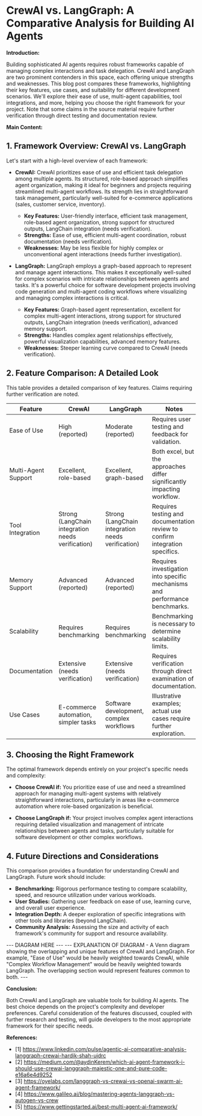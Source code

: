 # CrewAI vs. LangGraph: A Comparative Analysis for Building AI Agents

**Introduction:**

Building sophisticated AI agents requires robust frameworks capable of managing complex interactions and task delegation. CrewAI and LangGraph are two prominent contenders in this space, each offering unique strengths and weaknesses. This blog post compares these frameworks, highlighting their key features, use cases, and suitability for different development scenarios.  We'll explore their ease of use, multi-agent capabilities, tool integrations, and more, helping you choose the right framework for your project.  Note that some claims in the source material require further verification through direct testing and documentation review.


**Main Content:**

## 1. Framework Overview: CrewAI vs. LangGraph

Let's start with a high-level overview of each framework:

* **CrewAI:** CrewAI prioritizes ease of use and efficient task delegation among multiple agents. Its structured, role-based approach simplifies agent organization, making it ideal for beginners and projects requiring streamlined multi-agent workflows.  Its strength lies in straightforward task management, particularly well-suited for e-commerce applications (sales, customer service, inventory).

    * **Key Features:** User-friendly interface, efficient task management, role-based agent organization, strong support for structured outputs, LangChain integration (needs verification).
    * **Strengths:** Ease of use, efficient multi-agent coordination, robust documentation (needs verification).
    * **Weaknesses:**  May be less flexible for highly complex or unconventional agent interactions (needs further investigation).


* **LangGraph:** LangGraph employs a graph-based approach to represent and manage agent interactions. This makes it exceptionally well-suited for complex scenarios with intricate relationships between agents and tasks.  It's a powerful choice for software development projects involving code generation and multi-agent coding workflows where visualizing and managing complex interactions is critical.

    * **Key Features:** Graph-based agent representation, excellent for complex multi-agent interactions, strong support for structured outputs, LangChain integration (needs verification), advanced memory support.
    * **Strengths:** Handles complex agent relationships effectively, powerful visualization capabilities, advanced memory features.
    * **Weaknesses:** Steeper learning curve compared to CrewAI (needs verification).


## 2. Feature Comparison: A Detailed Look

This table provides a detailed comparison of key features.  Claims requiring further verification are noted.

| Feature          | CrewAI                               | LangGraph                             | Notes                                                                    |
|-----------------|---------------------------------------|--------------------------------------|-------------------------------------------------------------------------|
| Ease of Use      | High (reported)                       | Moderate (reported)                   | Requires user testing and feedback for validation.                         |
| Multi-Agent Support | Excellent, role-based                 | Excellent, graph-based                | Both excel, but the approaches differ significantly impacting workflow.      |
| Tool Integration | Strong (LangChain integration needs verification) | Strong (LangChain integration needs verification) | Requires testing and documentation review to confirm integration specifics. |
| Memory Support   | Advanced (reported)                   | Advanced (reported)                   | Requires investigation into specific mechanisms and performance benchmarks. |
| Scalability       | Requires benchmarking                 | Requires benchmarking                 |  Benchmarking is necessary to determine scalability limits.                |
| Documentation    | Extensive (needs verification)         | Extensive (needs verification)        | Requires verification through direct examination of documentation.       |
| Use Cases        | E-commerce automation, simpler tasks   | Software development, complex workflows| Illustrative examples; actual use cases require further exploration.      |


## 3. Choosing the Right Framework

The optimal framework depends entirely on your project's specific needs and complexity:

* **Choose CrewAI if:** You prioritize ease of use and need a streamlined approach for managing multi-agent systems with relatively straightforward interactions, particularly in areas like e-commerce automation where role-based organization is beneficial.

* **Choose LangGraph if:** Your project involves complex agent interactions requiring detailed visualization and management of intricate relationships between agents and tasks, particularly suitable for software development or other complex workflows.


## 4.  Future Directions and Considerations

This comparison provides a foundation for understanding CrewAI and LangGraph.  Future work should include:

* **Benchmarking:**  Rigorous performance testing to compare scalability, speed, and resource utilization under various workloads.
* **User Studies:** Gathering user feedback on ease of use, learning curve, and overall user experience.
* **Integration Depth:**  A deeper exploration of specific integrations with other tools and libraries (beyond LangChain).
* **Community Analysis:** Assessing the size and activity of each framework's community for support and resource availability.


--- DIAGRAM HERE ---
--- EXPLANATION OF DIAGRAM - A Venn diagram showing the overlapping and unique features of CrewAI and LangGraph.  For example, "Ease of Use" would be heavily weighted towards CrewAI, while "Complex Workflow Management" would be heavily weighted towards LangGraph.  The overlapping section would represent features common to both. ---


**Conclusion:**

Both CrewAI and LangGraph are valuable tools for building AI agents. The best choice depends on the project's complexity and developer preferences.  Careful consideration of the features discussed, coupled with further research and testing, will guide developers to the most appropriate framework for their specific needs.


**References:**

* [1] https://www.linkedin.com/pulse/agentic-ai-comparative-analysis-langgraph-crewai-hardik-shah-ujdrc
* [2] https://medium.com/@aydinKerem/which-ai-agent-framework-i-should-use-crewai-langgraph-majestic-one-and-pure-code-e16a6e4d9252
* [3] https://oyelabs.com/langgraph-vs-crewai-vs-openai-swarm-ai-agent-framework/
* [4] https://www.galileo.ai/blog/mastering-agents-langgraph-vs-autogen-vs-crew
* [5] https://www.gettingstarted.ai/best-multi-agent-ai-framework/